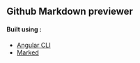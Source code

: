 ## Github Markdown previewer
#### Built using :
* [Angular CLI ](https://cli.angular.io/)
* [Marked](https://www.npmjs.com/package/marked)